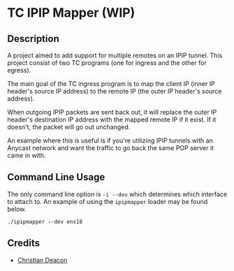 # TC IPIP Mapper (WIP)
## Description
A project aimed to add support for multiple remotes on an IPIP tunnel. This project consist of two TC programs (one for ingress and the other for egress).

The main goal of the TC ingress program is to map the client IP (inner IP header's source IP address) to the remote IP (the outer IP header's source address).

When outgoing IPIP packets are sent back out, it will replace the outer IP header's destination IP address with the mapped remote IP if it exist. If it doesn't, the packet will go out unchanged.

An example where this is useful is if you're utilizing IPIP tunnels with an Anycast network and want the traffic to go back the same POP server it came in with.

## Command Line Usage
The only command line option is `-i --dev` which determines which interface to attach to. An example of using the `ipipmapper` loader may be found below.

```
./ipipmapper --dev ens18
```

## Credits
* [Christian Deacon](https://github.com/gamemann)
